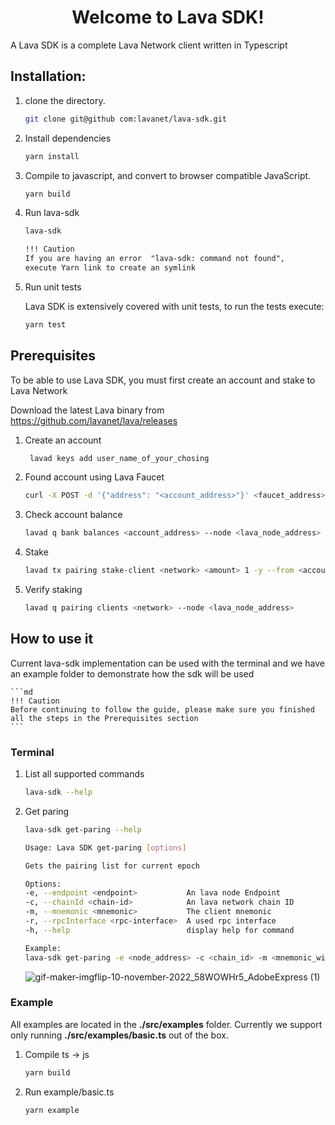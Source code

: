 <h1 align="center">Welcome to Lava SDK!</h1>

A Lava SDK is a complete Lava Network client written in Typescript


## Installation: 

1. clone the directory. 
    
    ```bash
    git clone git@github com:lavanet/lava-sdk.git
    ```

2. Install dependencies
    
    ```bash
    yarn install
    ```

3. Compile to javascript, and convert to browser compatible JavaScript. 
    
    ```bash
    yarn build
    ```

5. Run lava-sdk

    ```bash
    lava-sdk
    ```
    ```md
    !!! Caution
    If you are having an error  "lava-sdk: command not found", 
    execute Yarn link to create an symlink 
    ```

6. Run unit tests

    Lava SDK is extensively covered with unit tests, to run the tests execute:
    ```bash
    yarn test
    ```

## Prerequisites
To be able to use Lava SDK, you must first create an account and stake to Lava Network

Download the latest Lava binary from https://github.com/lavanet/lava/releases

1. Create an account

   ```bash
    lavad keys add user_name_of_your_chosing
    ```
2. Found account using Lava Faucet

    ```bash
    curl -X POST -d '{"address": "<account_address>"}' <faucet_address>
    ```

4. Check account balance

    ```bash
    lavad q bank balances <account_address> --node <lava_node_address>
    ```

4. Stake

    ```bash
    lavad tx pairing stake-client <network> <amount> 1 -y --from <account_name> --gas "auto" --node <lava_node_address> --keyring-backend <keyring_backend_name>
    ```

5. Verify staking
   
    ```bash
    lavad q pairing clients <network> --node <lava_node_address>
    ```
    
## How to use it 
Current lava-sdk implementation can be used with the terminal and we have an example folder to demonstrate how the sdk will be used 

    ```md
    !!! Caution
    Before continuing to follow the guide, please make sure you finished all the steps in the Prerequisites section
    ```

### Terminal

1. List all supported commands

    ```bash
    lava-sdk --help
    ```

1. Get paring

    ```bash
    lava-sdk get-paring --help
    ```
    ```bash
    Usage: Lava SDK get-paring [options]

    Gets the pairing list for current epoch

    Options:
    -e, --endpoint <endpoint>           An lava node Endpoint
    -c, --chainId <chain-id>            An lava network chain ID
    -m, --mnemonic <mnemonic>           The client mnemonic
    -r, --rpcInterface <rpc-interface>  A used rpc interface
    -h, --help                          display help for command
    ```

    ```bash
    Example:
    lava-sdk get-paring -e <node_address> -c <chain_id> -m <mnemonic_with_staked_account> -r <rpc_interface>
    ```

    ![gif-maker-imgflip-10-november-2022_58WOWHr5_AdobeExpress (1)](https://user-images.githubusercontent.com/42786413/201049338-918c1112-ab74-4258-bdfe-61cea82b80dc.gif)

### Example

All examples are located in the **./src/examples** folder. Currently we support only running **./src/examples/basic.ts** out of the box. 
1. Compile ts -> js

    ```bash
    yarn build
    ```

2. Run example/basic.ts 

    ```bash
    yarn example
    ```